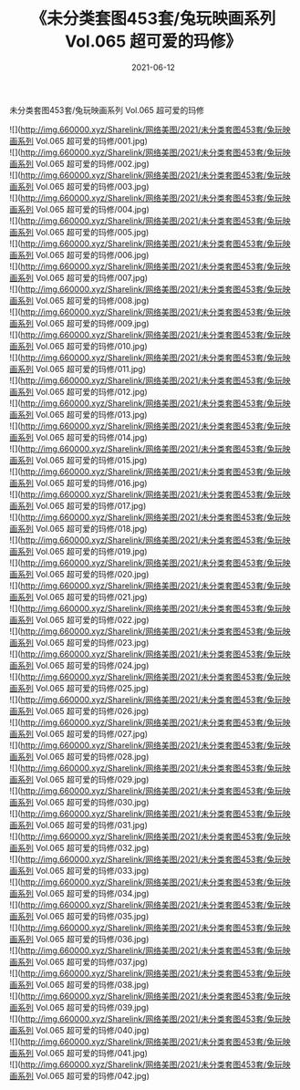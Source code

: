 ﻿---
layout: post
title:  《未分类套图453套/兔玩映画系列 Vol.065 超可爱的玛修》
date:   2021-06-12
img: http://img.660000.xyz/Sharelink/网络美图/2021/未分类套图453套/兔玩映画系列 Vol.065 超可爱的玛修/000.jpg
categories: [美女, 清纯, 唯美]
---

未分类套图453套/兔玩映画系列 Vol.065 超可爱的玛修

 ![](http://img.660000.xyz/Sharelink/网络美图/2021/未分类套图453套/兔玩映画系列 Vol.065 超可爱的玛修/001.jpg) <br>![](http://img.660000.xyz/Sharelink/网络美图/2021/未分类套图453套/兔玩映画系列 Vol.065 超可爱的玛修/002.jpg) <br>![](http://img.660000.xyz/Sharelink/网络美图/2021/未分类套图453套/兔玩映画系列 Vol.065 超可爱的玛修/003.jpg) <br>![](http://img.660000.xyz/Sharelink/网络美图/2021/未分类套图453套/兔玩映画系列 Vol.065 超可爱的玛修/004.jpg) <br>![](http://img.660000.xyz/Sharelink/网络美图/2021/未分类套图453套/兔玩映画系列 Vol.065 超可爱的玛修/005.jpg) <br>![](http://img.660000.xyz/Sharelink/网络美图/2021/未分类套图453套/兔玩映画系列 Vol.065 超可爱的玛修/006.jpg) <br>![](http://img.660000.xyz/Sharelink/网络美图/2021/未分类套图453套/兔玩映画系列 Vol.065 超可爱的玛修/007.jpg) <br>![](http://img.660000.xyz/Sharelink/网络美图/2021/未分类套图453套/兔玩映画系列 Vol.065 超可爱的玛修/008.jpg) <br>![](http://img.660000.xyz/Sharelink/网络美图/2021/未分类套图453套/兔玩映画系列 Vol.065 超可爱的玛修/009.jpg) <br>![](http://img.660000.xyz/Sharelink/网络美图/2021/未分类套图453套/兔玩映画系列 Vol.065 超可爱的玛修/010.jpg) <br>![](http://img.660000.xyz/Sharelink/网络美图/2021/未分类套图453套/兔玩映画系列 Vol.065 超可爱的玛修/011.jpg) <br>![](http://img.660000.xyz/Sharelink/网络美图/2021/未分类套图453套/兔玩映画系列 Vol.065 超可爱的玛修/012.jpg) <br>![](http://img.660000.xyz/Sharelink/网络美图/2021/未分类套图453套/兔玩映画系列 Vol.065 超可爱的玛修/013.jpg) <br>![](http://img.660000.xyz/Sharelink/网络美图/2021/未分类套图453套/兔玩映画系列 Vol.065 超可爱的玛修/014.jpg) <br>![](http://img.660000.xyz/Sharelink/网络美图/2021/未分类套图453套/兔玩映画系列 Vol.065 超可爱的玛修/015.jpg) <br>![](http://img.660000.xyz/Sharelink/网络美图/2021/未分类套图453套/兔玩映画系列 Vol.065 超可爱的玛修/016.jpg) <br>![](http://img.660000.xyz/Sharelink/网络美图/2021/未分类套图453套/兔玩映画系列 Vol.065 超可爱的玛修/017.jpg) <br>![](http://img.660000.xyz/Sharelink/网络美图/2021/未分类套图453套/兔玩映画系列 Vol.065 超可爱的玛修/018.jpg) <br>![](http://img.660000.xyz/Sharelink/网络美图/2021/未分类套图453套/兔玩映画系列 Vol.065 超可爱的玛修/019.jpg) <br>![](http://img.660000.xyz/Sharelink/网络美图/2021/未分类套图453套/兔玩映画系列 Vol.065 超可爱的玛修/020.jpg) <br>![](http://img.660000.xyz/Sharelink/网络美图/2021/未分类套图453套/兔玩映画系列 Vol.065 超可爱的玛修/021.jpg) <br>![](http://img.660000.xyz/Sharelink/网络美图/2021/未分类套图453套/兔玩映画系列 Vol.065 超可爱的玛修/022.jpg) <br>![](http://img.660000.xyz/Sharelink/网络美图/2021/未分类套图453套/兔玩映画系列 Vol.065 超可爱的玛修/023.jpg) <br>![](http://img.660000.xyz/Sharelink/网络美图/2021/未分类套图453套/兔玩映画系列 Vol.065 超可爱的玛修/024.jpg) <br>![](http://img.660000.xyz/Sharelink/网络美图/2021/未分类套图453套/兔玩映画系列 Vol.065 超可爱的玛修/025.jpg) <br>![](http://img.660000.xyz/Sharelink/网络美图/2021/未分类套图453套/兔玩映画系列 Vol.065 超可爱的玛修/026.jpg) <br>![](http://img.660000.xyz/Sharelink/网络美图/2021/未分类套图453套/兔玩映画系列 Vol.065 超可爱的玛修/027.jpg) <br>![](http://img.660000.xyz/Sharelink/网络美图/2021/未分类套图453套/兔玩映画系列 Vol.065 超可爱的玛修/028.jpg) <br>![](http://img.660000.xyz/Sharelink/网络美图/2021/未分类套图453套/兔玩映画系列 Vol.065 超可爱的玛修/029.jpg) <br>![](http://img.660000.xyz/Sharelink/网络美图/2021/未分类套图453套/兔玩映画系列 Vol.065 超可爱的玛修/030.jpg) <br>![](http://img.660000.xyz/Sharelink/网络美图/2021/未分类套图453套/兔玩映画系列 Vol.065 超可爱的玛修/031.jpg) <br>![](http://img.660000.xyz/Sharelink/网络美图/2021/未分类套图453套/兔玩映画系列 Vol.065 超可爱的玛修/032.jpg) <br>![](http://img.660000.xyz/Sharelink/网络美图/2021/未分类套图453套/兔玩映画系列 Vol.065 超可爱的玛修/033.jpg) <br>![](http://img.660000.xyz/Sharelink/网络美图/2021/未分类套图453套/兔玩映画系列 Vol.065 超可爱的玛修/034.jpg) <br>![](http://img.660000.xyz/Sharelink/网络美图/2021/未分类套图453套/兔玩映画系列 Vol.065 超可爱的玛修/035.jpg) <br>![](http://img.660000.xyz/Sharelink/网络美图/2021/未分类套图453套/兔玩映画系列 Vol.065 超可爱的玛修/036.jpg) <br>![](http://img.660000.xyz/Sharelink/网络美图/2021/未分类套图453套/兔玩映画系列 Vol.065 超可爱的玛修/037.jpg) <br>![](http://img.660000.xyz/Sharelink/网络美图/2021/未分类套图453套/兔玩映画系列 Vol.065 超可爱的玛修/038.jpg) <br>![](http://img.660000.xyz/Sharelink/网络美图/2021/未分类套图453套/兔玩映画系列 Vol.065 超可爱的玛修/039.jpg) <br>![](http://img.660000.xyz/Sharelink/网络美图/2021/未分类套图453套/兔玩映画系列 Vol.065 超可爱的玛修/040.jpg) <br>![](http://img.660000.xyz/Sharelink/网络美图/2021/未分类套图453套/兔玩映画系列 Vol.065 超可爱的玛修/041.jpg) <br>![](http://img.660000.xyz/Sharelink/网络美图/2021/未分类套图453套/兔玩映画系列 Vol.065 超可爱的玛修/042.jpg) <br>